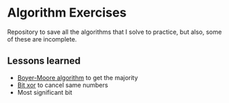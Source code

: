 # Algorithm Exercises

Repository to save all the algorithms that I solve to practice, but also, some
of these are incomplete.

## Lessons learned

- [Boyer-Moore algorithm](https://en.m.wikipedia.org/wiki/Boyer%E2%80%93Moore_majority_vote_algorithm) to get the majority
- [Bit xor](https://hackernoon.com/xor-the-magical-bit-wise-operator-24d3012ed821) to cancel same numbers
- Most significant bit

